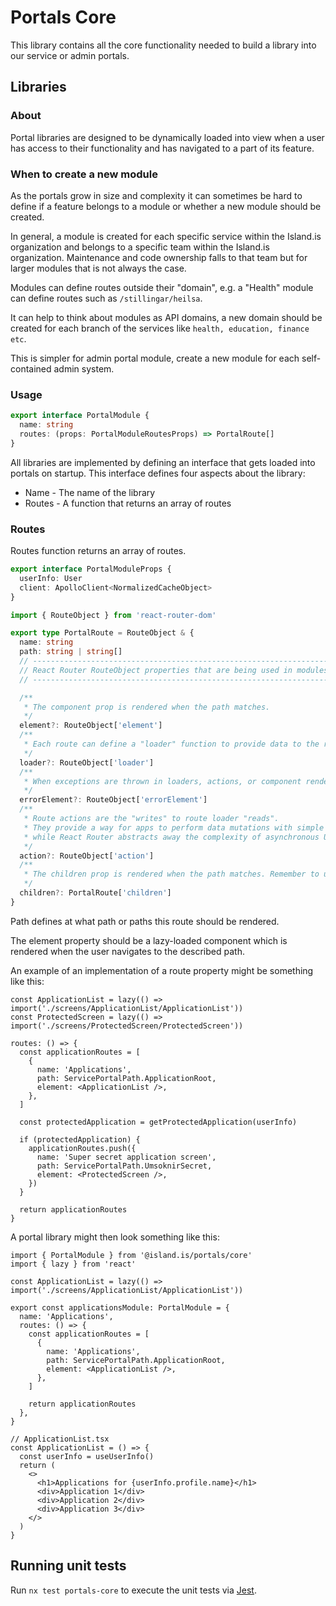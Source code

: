 # Portals Core

This library contains all the core functionality needed to build a library into our service or admin portals.

## Libraries

### About

Portal libraries are designed to be dynamically loaded into view when a user has access to their functionality and
has navigated to a part of its feature.

### When to create a new module

As the portals grow in size and complexity it can sometimes be hard to define if a feature belongs to a module or whether a new module should be created.

In general, a module is created for each specific service within the Island.is organization and belongs to a specific team within the Island.is organization. Maintenance and code ownership falls to that team but for larger modules that is not always the case.

Modules can define routes outside their "domain", e.g. a "Health" module can define routes such as `/stillingar/heilsa`.

It can help to think about modules as API domains, a new domain should be created for each branch of the services like `health, education, finance etc`.

This is simpler for admin portal module, create a new module for each self-contained admin system.

### Usage

```typescript
export interface PortalModule {
  name: string
  routes: (props: PortalModuleRoutesProps) => PortalRoute[]
}
```

All libraries are implemented by defining an interface that gets loaded into portals on startup. This interface defines four aspects about the library:

- Name - The name of the library
- Routes - A function that returns an array of routes

### Routes

Routes function returns an array of routes.

```typescript
export interface PortalModuleProps {
  userInfo: User
  client: ApolloClient<NormalizedCacheObject>
}
```

```typescript
import { RouteObject } from 'react-router-dom'

export type PortalRoute = RouteObject & {
  name: string
  path: string | string[]
  // ------------------------------------------------------------------
  // React Router RouteObject properties that are being used in modules
  // ------------------------------------------------------------------

  /**
   * The component prop is rendered when the path matches.
   */
  element?: RouteObject['element']
  /**
   * Each route can define a "loader" function to provide data to the route element before it renders.
   */
  loader?: RouteObject['loader']
  /**
   * When exceptions are thrown in loaders, actions, or component rendering, the errorElement will be rendered.
   */
  errorElement?: RouteObject['errorElement']
  /**
   * Route actions are the "writes" to route loader "reads".
   * They provide a way for apps to perform data mutations with simple HTML and HTTP semantics
   * while React Router abstracts away the complexity of asynchronous UI and revalidation.
   */
  action?: RouteObject['action']
  /**
   * The children prop is rendered when the path matches. Remember to use <Outlet /> in the parent compoennt to render the children.
   */
  children?: PortalRoute['children']
}
```

Path defines at what path or paths this route should be rendered.

The element property should be a lazy-loaded component which is rendered when the user navigates to the described path.

An example of an implementation of a route property might be something like this:

```tsx
const ApplicationList = lazy(() => import('./screens/ApplicationList/ApplicationList'))
const ProtectedScreen = lazy(() => import('./screens/ProtectedScreen/ProtectedScreen'))

routes: () => {
  const applicationRoutes = [
    {
      name: 'Applications',
      path: ServicePortalPath.ApplicationRoot,
      element: <ApplicationList />,
    },
  ]

  const protectedApplication = getProtectedApplication(userInfo)

  if (protectedApplication) {
    applicationRoutes.push({
      name: 'Super secret application screen',
      path: ServicePortalPath.UmsoknirSecret,
      element: <ProtectedScreen />,
    })
  }

  return applicationRoutes
}
```

A portal library might then look something like this:

```tsx
import { PortalModule } from '@island.is/portals/core'
import { lazy } from 'react'

const ApplicationList = lazy(() => import('./screens/ApplicationList/ApplicationList'))

export const applicationsModule: PortalModule = {
  name: 'Applications',
  routes: () => {
    const applicationRoutes = [
      {
        name: 'Applications',
        path: ServicePortalPath.ApplicationRoot,
        element: <ApplicationList />,
      },
    ]

    return applicationRoutes
  },
}

// ApplicationList.tsx
const ApplicationList = () => {
  const userInfo = useUserInfo()
  return (
    <>
      <h1>Applications for {userInfo.profile.name}</h1>
      <div>Application 1</div>
      <div>Application 2</div>
      <div>Application 3</div>
    </>
  )
}
```

## Running unit tests

Run `nx test portals-core` to execute the unit tests via [Jest](https://jestjs.io).
